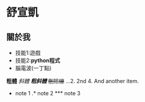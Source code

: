 # 舒宣凱
## 關於我
- 技能1:遊戲
- 技能2:**python程式**
- 腦電波(一丁點)

**粗體**
*斜體*
***粗斜體***
~~刪除線~~
...2. 2nd
4. And another item.
* note 1
.* note 2
*** note 3
